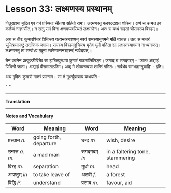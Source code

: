# Lesson 33: लक्ष्मणस्य प्रस्थानम्

पितुराज्ञया मुदित एव वनं प्रस्थितः सीतया सहितो रामः। लक्ष्मणस्तु बलवददह्यत शोकेन। क्षणं स उन्मत्त इव कर्तव्यं नाज्ञासीत्। न खलु रामं विना क्षणमप्यवस्थितं लक्षमणेन। अतः स कथं सहतां श्रीरामस्य विरहम्॥

अथ स धीरः कुमारश्चिरं विचिन्त्य गत्यन्तरमपश्यन् स्वयं रामस्यानुगमने मतिं व्यधत्त। ततः स मातरं सुमित्रामाप्रष्टुं तदन्तिकं जगाम। रामस्य विरहमनुचिन्त्य मृतेव भूमौ पतिता सा लक्ष्मणस्यागमनं नाभ्यनन्दत्। लक्ष्मणस्तु तां सम्बोध्य मृदुना स्वरेणात्मनश्‌छन्दं न्यवेदयत्‌॥

तेन वचनेन प्रत्युज्जीवितेव सा झटित्युत्थाय कुमारं गाढमालिलिङ्ग। जगाद च सगद्गदम् - 'जात! अद्याहं पित्रिणी जाता। अद्याहं वीरामाताऽस्मि। अद्य मे शोकस्त्वया शान्तिं गमितः। सर्वथैव रामभद्रमनुयाहि' - इति॥

अथ मुदितः कुमारो मातरं प्रणनाम। सा तं मूर्ध्न्युपाघ्राय कथयति - 

"
"

---

**Translation**

---

**Notes and Vocabulary**

| **Word** | **Meaning** | **Word** | **Meaning** |  
| --- | --- | --- | --- |
| प्रस्थान *n.* | going forth, departure | छन्द *m* | wish, desire |
| उन्मत्त *a. m.* | a mad man | सगद्गदम् *in* | in a faltering tone, stammering |
| विरह *m.* | separation | मूर्धा *m.* | head |
| आप्रष्टुम् *in* | to take leave of | अटवी *f.* | a forest |
| विद्धि *P.* | understand | प्रसाद *m.* | favour, aid | 